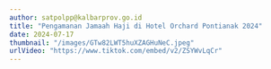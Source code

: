 ```yaml
---
author: satpolpp@kalbarprov.go.id
title: "Pengamanan Jamaah Haji di Hotel Orchard Pontianak 2024"
date: 2024-07-17
thumbnail: "/images/GTw82LWT5huXZAGHuNeC.jpeg"
urlVideo: "https://www.tiktok.com/embed/v2/ZSYWvLqCr"
---
```




